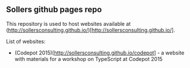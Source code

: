 ## Sollers github pages repo
This repository is used to host websites available at (http://sollersconsulting.github.io/)[http://sollersconsulting.github.io/].

List of websites:
 - (Codepot 2015)[http://sollersconsulting.github.io/codepot] - a website with materials for a workshop on TypeScript at Codepot 2015
